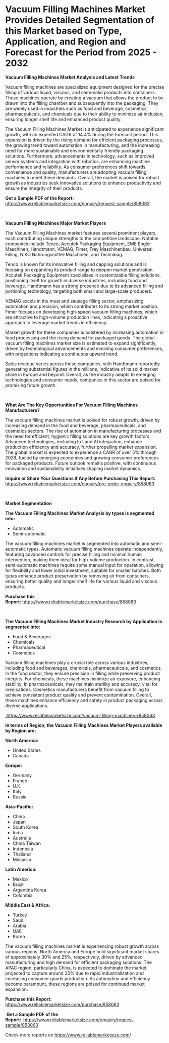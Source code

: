 <p><h1>Vacuum Filling Machines Market Provides Detailed Segmentation of this Market based on Type, Application, and Region and Forecast for the Period from 2025 - 2032</h1></p><p><strong>Vacuum Filling Machines Market Analysis and Latest Trends</strong></p>
<p><p>Vacuum filling machines are specialized equipment designed for the precise filling of various liquid, viscous, and semi-solid products into containers. These machines operate by creating a vacuum that allows the product to be drawn into the filling chamber and subsequently into the packaging. They are widely used in industries such as food and beverage, cosmetics, pharmaceuticals, and chemicals due to their ability to minimize air inclusion, ensuring longer shelf life and enhanced product quality.</p><p>The Vacuum Filling Machines Market is anticipated to experience significant growth, with an expected CAGR of 14.4% during the forecast period. This expansion is driven by the rising demand for efficient packaging processes, the growing trend toward automation in manufacturing, and the increasing need for more sustainable and environmentally friendly packaging solutions. Furthermore, advancements in technology, such as improved sensor systems and integration with robotics, are enhancing machine performance and reliability. As consumer preferences shift towards convenience and quality, manufacturers are adopting vacuum filling machines to meet these demands. Overall, the market is poised for robust growth as industries seek innovative solutions to enhance productivity and ensure the integrity of their products.</p></p>
<p><strong>Get a Sample PDF of the Report:&nbsp;</strong> <a href="https://www.reliablemarketsize.com/enquiry/request-sample/858063?utm_campaign=3269&utm_medium=2&utm_source=Github&utm_content=ia&utm_term=09042025&utm_id=vacuum-filling-machines">https://www.reliablemarketsize.com/enquiry/request-sample/858063</a></p>
<p>&nbsp;</p>
<p><strong>Vacuum Filling Machines Major Market Players</strong></p>
<p><p>The Vacuum Filling Machines market features several prominent players, each contributing unique strengths to the competitive landscape. Notable companies include Tenco, Accutek Packaging Equipment, EME Engler Maschinen, Handtmann, VEMAG, Fimer, Frey Maschinenbau, Universal Filling, NIKO Nahrungsmittel-Maschinen, and Technibag.</p><p>Tenco is known for its innovative filling and capping solutions and is focusing on expanding its product range to deepen market penetration. Accutek Packaging Equipment specializes in customizable filling solutions, positioning itself for growth in diverse industries, including food and beverage. Handtmann has a strong presence due to its advanced filling and portioning technology, targeting both small and large-scale producers.</p><p>VEMAG excels in the meat and sausage filling sector, emphasizing automation and precision, which contributes to its strong market position. Fimer focuses on developing high-speed vacuum filling machines, which are attractive to high-volume production lines, indicating a proactive approach to leverage market trends in efficiency.</p><p>Market growth for these companies is bolstered by increasing automation in food processing and the rising demand for packaged goods. The global vacuum filling machines market size is estimated to expand significantly, driven by technological advancements and evolving consumer preferences, with projections indicating a continuous upward trend.</p><p>Sales revenue varies across these companies, with Handtmann reportedly generating substantial figures in the millions, indicative of its solid market share in Europe and beyond. Overall, as the industry adapts to emerging technologies and consumer needs, companies in this sector are poised for promising future growth.</p></p>
<p>&nbsp;</p>
<p><strong>What Are The Key Opportunities For Vacuum Filling Machines Manufacturers?</strong></p>
<p><p>The vacuum filling machines market is poised for robust growth, driven by increasing demand in the food and beverage, pharmaceuticals, and cosmetics sectors. The rise of automation in manufacturing processes and the need for efficient, hygienic filling solutions are key growth factors. Advanced technologies, including IoT and AI integration, enhance production efficiency and accuracy, further propelling market expansion. The global market is expected to experience a CAGR of over 5% through 2028, fueled by emerging economies and growing consumer preferences for packaged products. Future outlook remains positive, with continuous innovation and sustainability initiatives shaping market dynamics.</p></p>
<p><strong>Inquire or Share Your Questions If Any Before Purchasing This Report:</strong> <a href="https://www.reliablemarketsize.com/enquiry/pre-order-enquiry/858063?utm_campaign=3269&utm_medium=2&utm_source=Github&utm_content=ia&utm_term=09042025&utm_id=vacuum-filling-machines">https://www.reliablemarketsize.com/enquiry/pre-order-enquiry/858063</a></p>
<p>&nbsp;</p>
<p><strong>Market Segmentation</strong></p>
<p><strong>The Vacuum Filling Machines Market Analysis by types is segmented into:</strong></p>
<p><ul><li>Automatic</li><li>Semi-automatic</li></ul></p>
<p><p>The vacuum filling machines market is segmented into automatic and semi-automatic types. Automatic vacuum filling machines operate independently, featuring advanced controls for precise filling and minimal human intervention, making them ideal for high-volume production. In contrast, semi-automatic machines require some manual input for operation, allowing for flexibility and lower initial investment, suitable for smaller batches. Both types enhance product preservation by removing air from containers, ensuring better quality and longer shelf life for various liquid and viscous products.</p></p>
<p><strong>Purchase this Report:&nbsp;</strong><a href="https://www.reliablemarketsize.com/purchase/858063?utm_campaign=3269&utm_medium=2&utm_source=Github&utm_content=ia&utm_term=09042025&utm_id=vacuum-filling-machines">https://www.reliablemarketsize.com/purchase/858063</a></p>
<p>&nbsp;</p>
<p><strong>The Vacuum Filling Machines Market Industry Research by Application is segmented into:</strong></p>
<p><ul><li>Food & Beverages</li><li>Chemicals</li><li>Pharmaceutical</li><li>Cosmetics</li></ul></p>
<p><p>Vacuum filling machines play a crucial role across various industries, including food and beverages, chemicals, pharmaceuticals, and cosmetics. In the food sector, they ensure precision in filling while preserving product integrity. For chemicals, these machines minimize air exposure, enhancing stability. In pharmaceuticals, they maintain sterility and accuracy, vital for medications. Cosmetics manufacturers benefit from vacuum filling to achieve consistent product quality and prevent contamination. Overall, these machines enhance efficiency and safety in product packaging across diverse applications.</p></p>
<p><a href="https://www.reliablemarketsize.com/vacuum-filling-machines-r858063?utm_campaign=3269&utm_medium=2&utm_source=Github&utm_content=ia&utm_term=09042025&utm_id=vacuum-filling-machines">&nbsp;https://www.reliablemarketsize.com/vacuum-filling-machines-r858063</a></p>
<p><strong>In terms of Region, the Vacuum Filling Machines Market Players available by Region are:</strong></p>
<p>
    <p> <strong> North America: </strong>
        <ul>
            <li>United States</li>
            <li>Canada</li>
        </ul>
        </p> 
    <p> <strong> Europe: </strong>
        <ul>
            <li>Germany</li>
            <li>France</li>
            <li>U.K.</li>
            <li>Italy</li>
            <li>Russia</li>
        </ul>
        </p> 
    <p> <strong> Asia-Pacific: </strong>
        <ul>
            <li>China</li>
            <li>Japan</li>
            <li>South Korea</li>
            <li>India</li>
            <li>Australia</li>
            <li>China Taiwan</li>
            <li>Indonesia</li>
            <li>Thailand</li>
            <li>Malaysia</li>
        </ul>
        </p> 
    <p> <strong> Latin America: </strong>
        <ul>
            <li>Mexico</li>
            <li>Brazil</li>
            <li>Argentina Korea</li>
            <li>Colombia</li>
        </ul>
        </p> 
    <p> <strong> Middle East & Africa: </strong>
        <ul>
            <li>Turkey</li>
            <li>Saudi</li>
            <li>Arabia</li>
            <li>UAE</li>
            <li>Korea</li>
        </ul>
    </p>
    </p>
<p><p>The vacuum filling machines market is experiencing robust growth across various regions. North America and Europe hold significant market shares of approximately 30% and 25%, respectively, driven by advanced manufacturing and high demand for efficient packaging solutions. The APAC region, particularly China, is expected to dominate the market, projected to capture around 35% due to rapid industrialization and increasing consumer goods production. As automation and efficiency become paramount, these regions are poised for continued market expansion.</p></p>
<p><strong>Purchase this Report: </strong><a href="https://www.reliablemarketsize.com/purchase/858063?utm_campaign=3269&utm_medium=2&utm_source=Github&utm_content=ia&utm_term=09042025&utm_id=vacuum-filling-machines">https://www.reliablemarketsize.com/purchase/858063</a></p>
<p>&nbsp;<strong>Get a Sample PDF of the Report:&nbsp;&nbsp;</strong><a href="https://www.reliablemarketsize.com/enquiry/request-sample/858063?utm_campaign=3269&utm_medium=2&utm_source=Github&utm_content=ia&utm_term=09042025&utm_id=vacuum-filling-machines">https://www.reliablemarketsize.com/enquiry/request-sample/858063</a></p>
<p><strong></strong></p>
<p>Check more reports on <a href="https://www.reliablemarketsize.com/?utm_campaign=3269&utm_medium=2&utm_source=Github&utm_content=ia&utm_term=09042025&utm_id=vacuum-filling-machines">https://www.reliablemarketsize.com/</a></p>